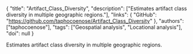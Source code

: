 {
  "title": "Artifact_Class_Diversity",
  "description": ["Estimates artifact class diversity in multiple geographic regions."],
  "links": {
    "GitHub": "https://github.com/taphocoenose/Artifact_Class_Diversity"
  },
  "authors": ["taphocoenose"],
  "tags": ["Geospatial analysis", "Locational analysis"],
  "doi": null
}

<!-- Generated by csv2md.R – do not edit by hand -->

Estimates artifact class diversity in multiple geographic regions.